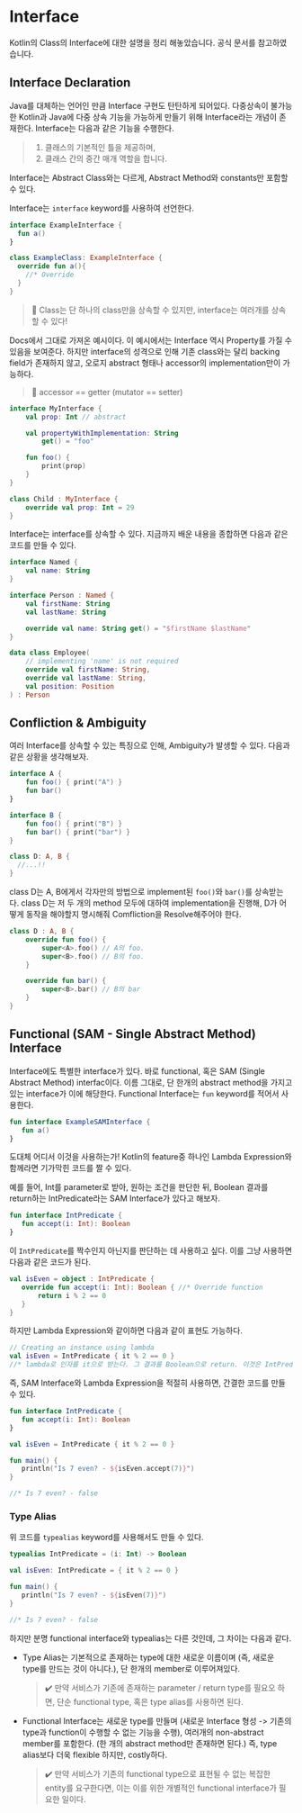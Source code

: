 # Interface

Kotlin의 Class의 Interface에 대한 설명을 정리 해놓았습니다. 공식 문서를 참고하였습니다.

## Interface Declaration

Java를 대체하는 언어인 만큼 Interface 구현도 탄탄하게 되어있다.
다중상속이 불가능한 Kotlin과 Java에 다중 상속 기능을 가능하게 만들기 위해 Interface라는 개념이 존재한다. Interface는 다음과 같은 기능을 수행한다.

> 1. 클래스의 기본적인 틀을 제공하며,
> 2. 클래스 간의 중간 매개 역할을 합니다.

Interface는 Abstract Class와는 다르게, Abstract Method와 constants만 포함할 수 있다.

Interface는 `interface` keyword를 사용하여 선언한다.

```kotlin
interface ExampleInterface {
  fun a()
}

class ExampleClass: ExampleInterface {
  override fun a(){
    //* Override
  }
}
```

> 💫 Class는 단 하나의 class만을 상속할 수 있지만, interface는 여러개를 상속할 수 있다!

Docs에서 그대로 가져온 예시이다. 이 예시에서는 Interface 역시 Property를 가질 수 있음을 보여준다. 하지만 interface의 성격으로 인해 기존 class와는 달리 backing field가 존재하지 않고, 오로지 abstract 형태나 accessor의 implementation만이 가능하다.

> 💫 accessor == getter (mutator == setter)

```kotlin
interface MyInterface {
    val prop: Int // abstract

    val propertyWithImplementation: String
        get() = "foo"

    fun foo() {
        print(prop)
    }
}

class Child : MyInterface {
    override val prop: Int = 29
}
```

Interface는 interface를 상속할 수 있다. 지금까지 배운 내용을 종합하면 다음과 같은 코드를 만들 수 있다.

```kotlin
interface Named {
    val name: String
}

interface Person : Named {
    val firstName: String
    val lastName: String

    override val name: String get() = "$firstName $lastName"
}

data class Employee(
    // implementing 'name' is not required
    override val firstName: String,
    override val lastName: String,
    val position: Position
) : Person
```

## Confliction & Ambiguity

여러 Interface를 상속할 수 있는 특징으로 인해, Ambiguity가 발생할 수 있다. 다음과 같은 상황을 생각해보자.

```kotlin
interface A {
    fun foo() { print("A") }
    fun bar()
}

interface B {
    fun foo() { print("B") }
    fun bar() { print("bar") }
}

class D: A, B {
  //...!!
}
```

class D는 A, B에게서 각자만의 방법으로 implement된 `foo()`와 `bar()`를 상속받는다. class D는 저 두 개의 method 모두에 대하여 implementation을 진행해, D가 어떻게 동작을 해야할지 명시해줘 Comfliction을 Resolve해주어야 한다.

```kotlin
class D : A, B {
    override fun foo() {
        super<A>.foo() // A의 foo.
        super<B>.foo() // B의 foo.
    }

    override fun bar() {
        super<B>.bar() // B의 bar
    }
}
```

## Functional (SAM - Single Abstract Method) Interface

Interface에도 특별한 interface가 있다. 바로 functional, 혹은 SAM (Single Abstract Method) interfac이다. 이름 그대로, 단 한개의 abstract method을 가지고 있는 interface가 이에 해당한다.
Functional Interface는 `fun` keyword를 적어서 사용한다.

```kotlin
fun interface ExampleSAMInterface {
   fun a()
}
```

도대체 어디서 이것을 사용하는가! Kotlin의 feature중 하나인 Lambda Expression와 함께라면 기가막힌 코드를 짤 수 있다.

예를 들어, Int를 parameter로 받아, 원하는 조건을 판단한 뒤, Boolean 결과를 return하는 IntPredicate라는 SAM Interface가 있다고 해보자.

```kotlin
fun interface IntPredicate {
   fun accept(i: Int): Boolean
}
```

이 `IntPredicate`를 짝수인지 아닌지를 판단하는 데 사용하고 싶다. 이를 그냥 사용하면 다음과 같은 코드가 된다.

```kotlin
val isEven = object : IntPredicate {
   override fun accept(i: Int): Boolean { //* Override function
       return i % 2 == 0
   }
}
```

하지만 Lambda Expression와 같이하면 다음과 같이 표현도 가능하다.

```kotlin
// Creating an instance using lambda
val isEven = IntPredicate { it % 2 == 0 }
//* lambda로 인자를 it으로 받는다. 그 결과를 Boolean으로 return. 이것은 IntPredicate이 method가 하나밖에 없는 SAM Interface이기 때문이다.
```

즉, SAM Interface와 Lambda Expression을 적절히 사용하면, 간결한 코드를 만들 수 있다.

```kotlin
fun interface IntPredicate {
   fun accept(i: Int): Boolean
}

val isEven = IntPredicate { it % 2 == 0 }

fun main() {
   println("Is 7 even? - ${isEven.accept(7)}")
}

//* Is 7 even? - false
```

### Type Alias

위 코드를 `typealias` keyword를 사용해서도 만들 수 있다.

```kotlin
typealias IntPredicate = (i: Int) -> Boolean

val isEven: IntPredicate = { it % 2 == 0 }

fun main() {
   println("Is 7 even? - ${isEven(7)}")
}

//* Is 7 even? - false
```

하지만 분명 functional interface와 typealias는 다른 것인데, 그 차이는 다음과 같다.

- Type Alias는 기본적으로 존재하는 type에 대한 새로운 이름이며 (즉, 새로운 type를 만드는 것이 아니다.), 단 한개의 member로 이루어져있다.

  > ✔️ 만약 서비스가 기존에 존재하는 parameter / return type를 필요오 하면, 단순 functional type, 혹은 type alias를 사용하면 된다.

- Functional Interface는 새로운 type를 만들며 (새로운 Interface 형성 -> 기존의 type과 function이 수행할 수 없는 기능을 수행), 여러개의 non-abstract member를 포함한다. (한 개의 abstract method만 존재하면 된다.) 즉, type alias보다 더욱 flexible 하지만, costly하다.
  > ✔️ 만약 서비스가 기존의 functional type으로 표현될 수 없는 복잡한 entity를 요구한다면, 이는 이를 위한 개별적인 functional interface가 필요한 일이다.
